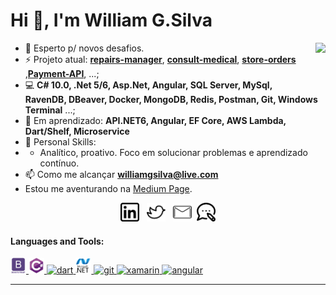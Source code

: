 ###
<h1 align="left">Hi 👋, I'm William G.Silva</h1>
<!-- <h3 align="left">FullStack Developer</h3> -->
<!--👨🏻‍💻 FullStack Developer 👨🏻‍💻-->  

<img align="right" height="80" src="https://github.com/wayou/t-rex-runner/blob/gh-pages/assets/screenshot.gif"/>

- 🚀 Esperto p/ novos desafios.   
- ⚡ Projeto atual: <a href="https://github.com/William-io/repairs-manage" target="_blank"><b>repairs-manager</b></a>, <a href="https://github.com/William-io/consult-medical" target="_blank" target="_blank"><b>consult-medical</b></a>, <a href="https://github.com/William-io/store-orders" target="_blank"><b>store-orders</b></a> ,<a href="https://github.com/William-io/Payment" target="_blank"><b>Payment-API</b></a>,  ...; <!--Trabalho atual-->
- 💻 **C# 10.0, .Net 5/6, Asp.Net, Angular, SQL Server, MySql, RavenDB, DBeaver, Docker, MongoDB, Redis, Postman, Git, Windows Terminal** ...;  <!--tecnologia atual-->
- 📘 Em aprendizado: **API.NET6, Angular, EF Core, AWS Lambda, Dart/Shelf, Microservice <!--UIKit, React, TypeScript, Context/Forms,-->**    
- 💬 Personal Skills: 
- - Analítico, proativo. Foco em solucionar problemas e aprendizado contínuo. 
- 📫 Como me alcançar **williamgsilva@live.com**  
- Estou me aventurando na [Medium Page](https://medium.com/@william-io). 


<p align='center'>
<a href="https://www.linkedin.com/in/william-io/"><img height="30" src="https://github.com/William-io/store-orders/blob/main/StoreApp/src/assets/img/linkedin.png?raw=true"></a>&nbsp;&nbsp;
<a href="https://twitter.com/William__io"><img height="30" src="https://github.com/William-io/store-orders/blob/main/StoreApp/src/assets/img/twitter.png?raw=true"></a>&nbsp;&nbsp;
<a href="mailto:williamgsilva@live.com"><img height="30" src="https://github.com/William-io/store-orders/blob/main/StoreApp/src/assets/img/mail.png?raw=true"></a>&nbsp;
<a href="https://t.me/William_io/"><img height="30" src="https://github.com/William-io/store-orders/blob/main/StoreApp/src/assets/img/blog.png?raw=true"></a>
</p>

<!--<a href="https://www.linkedin.com/in/william-io/" target="_blank"> <img src="https://img.shields.io/badge/linkedin-%230077B5.svg?&style=for-the-badge&logo=linkedin&logoColor=white" /></a>](url)-->



<h4 align="left">Languages and Tools:</h4>
<p align="left"> <a href="https://getbootstrap.com" target="_blank"> <img src="https://raw.githubusercontent.com/devicons/devicon/master/icons/bootstrap/bootstrap-plain-wordmark.svg" alt="bootstrap" width="25" height="25"/> </a> <a href="https://www.w3schools.com/cs/" target="_blank"> <img src="https://raw.githubusercontent.com/devicons/devicon/master/icons/csharp/csharp-original.svg" alt="csharp" width="25" height="25"/> </a> <a href="https://dart.dev" target="_blank"> <img src="https://www.vectorlogo.zone/logos/dartlang/dartlang-icon.svg" alt="dart" width="25" height="25"/> </a> <a href="https://dotnet.microsoft.com/" target="_blank"> <img src="https://raw.githubusercontent.com/devicons/devicon/master/icons/dot-net/dot-net-original-wordmark.svg" alt="dotnet" width="25" height="25"/> </a> <a href="https://git-scm.com/" target="_blank"> <img src="https://www.vectorlogo.zone/logos/git-scm/git-scm-icon.svg" alt="git" width="25" height="25"/> 
<a href="https://dotnet.microsoft.com/apps/xamarin" target="_blank"> <img src="https://raw.githubusercontent.com/detain/svg-logos/780f25886640cef088af994181646db2f6b1a3f8/svg/xamarin.svg" alt="xamarin" width="25" height="25"/> </a> 
<a href="https://angular.io" target="_blank"> <img src="https://angular.io/assets/images/logos/angular/angular.svg" alt="angular" width="25" height="25"/> </a></p>

---


<!-- ### my Stats
![Anurag's GitHub stats](https://github-readme-stats.vercel.app/api?username=William-io&show_icons=true) -->




